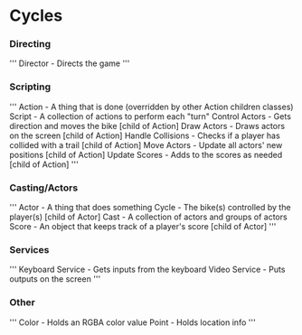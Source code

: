 # Cycles

### Directing
'''
Director - Directs the game
'''

### Scripting
'''
Action - A thing that is done (overridden by other Action children classes)
Script - A collection of actions to perform each "turn"
Control Actors - Gets direction and moves the bike [child of Action]
Draw Actors - Draws actors on the screen [child of Action]
Handle Collisions - Checks if a player has collided with a trail [child of Action]
Move Actors - Update all actors' new positions [child of Action]
Update Scores - Adds to the scores as needed [child of Action]
'''

### Casting/Actors
'''
Actor - A thing that does something
Cycle - The bike(s) controlled by the player(s) [child of Actor]
Cast - A collection of actors and groups of actors
Score - An object that keeps track of a player's score [child of Actor]
'''

### Services
'''
Keyboard Service - Gets inputs from the keyboard
Video Service - Puts outputs on the screen
'''

### Other
'''
Color - Holds an RGBA color value
Point - Holds location info
'''